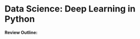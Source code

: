# Data Science: Deep Learning in Python

**Review Outline:**

 
    
    
    

 
 
    
    
    

 
